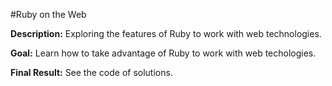 #Ruby on the Web

**Description:** Exploring the features of Ruby to work with web technologies.

**Goal:** Learn how to take advantage of Ruby to work with web techologies.

**Final Result:** See the code of solutions.
